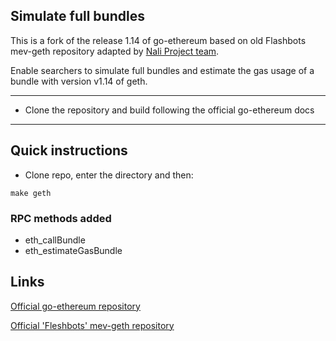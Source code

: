 ## Simulate full bundles
This is a fork of the release 1.14 of go-ethereum based on old Flashbots mev-geth repository adapted by
[Nali Project team](https://nali.finance).

Enable searchers to simulate full bundles and estimate the gas usage of a bundle with version v1.14 of geth.

---


- Clone the repository and build following the official go-ethereum docs
---

## Quick instructions
- Clone repo, enter the directory and then:
```shell
make geth
```

### RPC methods added

- eth_callBundle
- eth_estimateGasBundle

## Links
[Official go-ethereum repository](https://github.com/ethereum/go-ethereum/)

[Official 'Fleshbots' mev-geth repository](https://github.com/flashbots/mev-geth)
